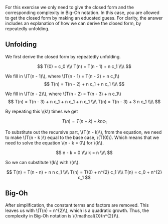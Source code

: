 For this exercise we only need to give the closed form and the corresponding complexity in Big-Oh notation. In this case, you are allowed to get the closed form by making an educated guess. For clarity, the answer includes an explanation of how we can derive the closed form, by repeatedly unfolding. 

## Unfolding
We first derive the closed form by repeatedly unfolding.

$$
T(0) = c_0 \\\\
T(n) = T(n - 1) + n c_1 \\\\
$$

We fill in \\(T(n - 1)\\), where \\(T(n - 1) = T(n - 2) + n c_1\\)
$$
T(n) = T(n - 2) + n c_1 + n c_1 \\\\
$$

We fill in \\(T(n - 2)\\), where \\(T(n - 2) = T(n - 3) + n c_1\\)
$$
T(n) = T(n - 3) + n c_1 + n c_1 + n c_1 \\\\
T(n) = T(n - 3) + 3 n c_1 \\\\
$$

By repeating this \\(k\\) times we get

$$
T(n) = T(n - k) + k n c_1
$$

To substitute out the recursive part, \\(T(n - k)\\), from the equation, we need to make \\(T(n - k )\\) equal to the base case, \\(T(0)\\).
Which means that we need to solve the equation \\(n - k = 0\\) for \\(k\\).

$$
n - k = 0 \\\\
k = n \\\\
$$

So we can substitute \\(k\\) with \\(n\\).

$$
T(n) = T(n - n) + n n c_1 \\\\
T(n) = T(0) + n^{2} c_1 \\\\
T(n) = c_0 + n^{2} c_1
$$

## Big-Oh

After simplification, the constant terms and factors are removed. This leaves us with \\(T(n) = n^{2}\\), which is a quadratic growth. Thus, the complexity in Big-Oh notation is \\(\mathcal{O}(n^{2})\\).
